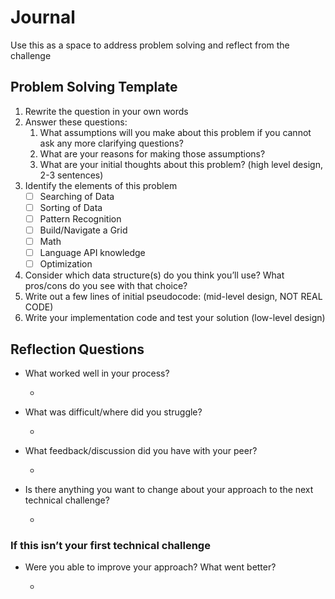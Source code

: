 # Journal

Use this as a space to address problem solving and reflect from the challenge

## Problem Solving Template

1. Rewrite the question in your own words
1. Answer these questions:
    1. What assumptions will you make about this problem if you cannot ask any more clarifying questions?
    1. What are your reasons for making those assumptions?
    1. What are your initial thoughts about this problem? (high level design, 2-3 sentences)
1. Identify the elements of this problem
    - [ ] Searching of Data
    - [ ] Sorting of Data
    - [ ] Pattern Recognition
    - [ ] Build/Navigate a Grid
    - [ ] Math
    - [ ] Language API knowledge
    - [ ] Optimization
1. Consider which data structure(s) do you think you’ll use? What pros/cons do you see with that choice?
1. Write out a few lines of initial pseudocode: (mid-level design, NOT REAL CODE)
1. Write your implementation code and test your solution (low-level design)

## Reflection Questions

- What worked well in your process?

  -

- What was difficult/where did you struggle?

  -

- What feedback/discussion did you have with your peer?

  -

- Is there anything you want to change about your approach to the next technical challenge?

  -

### If this isn’t your first technical challenge

- Were you able to improve your approach? What went better?

  -